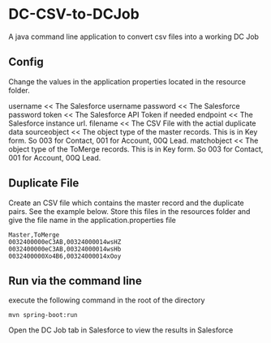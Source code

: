 # DC-CSV-to-DCJob
A java command line application to convert csv files into a working DC Job

## Config
Change the values in the application properties located in the resource folder.

username << The Salesforce username
password << The Salesforce password
token << The Salesforce API Token if needed
endpoint << The Salesforce instance url. 
filename << The CSV File with the actial duplicate data
sourceobject << The object type of the master records. This is in Key form. So 003 for Contact, 001 for Account, 00Q Lead. 
matchobject << The object type of the ToMerge records. This is in Key form. So 003 for Contact, 001 for Account, 00Q Lead.

## Duplicate File

Create an CSV file which contains the master record and the duplicate pairs. See the example below. Store this files in the resources folder and give the file name in the application.properties file

```
Master,ToMerge
0032400000eC3AB,00324000014wsHZ
0032400000eC3AB,00324000014wsHb
0032400000Xo4B6,00324000014xOoy
```

## Run via the command line

execute the following command in the root of the directory
```
mvn spring-boot:run
```

Open the DC Job tab in Salesforce to view the results in Salesforce
